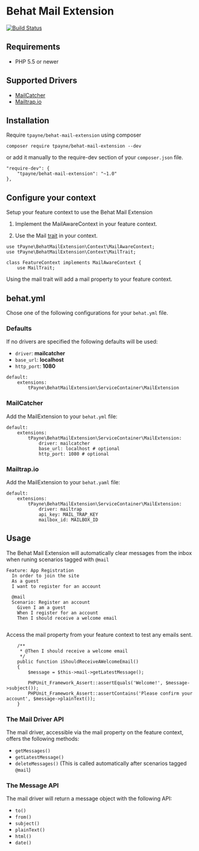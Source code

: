 # Behat Mail Extension

[![Build Status](https://travis-ci.org/tyler43636/Behat-Mail-Extension.svg?branch=master)](https://travis-ci.org/tyler43636/Behat-Mail-Extension)

## Requirements
- PHP 5.5 or newer

## Supported Drivers
- [MailCatcher](http://mailcatcher.me/)
- [Mailtrap.io](https://mailtrap.io/)

## Installation
Require `tpayne/behat-mail-extension` using composer
```
composer require tpayne/behat-mail-extension --dev
```
or add it manually to the require-dev section of your `composer.json` file.
```
"require-dev": {
  	"tpayne/behat-mail-extension": "~1.0"
},
```

## Configure your context
Setup your feature context to use the Behat Mail Extension

1) Implement the MailAwareContext in your feature context.

2) Use the Mail [trait](http://php.net/manual/en/language.oop5.traits.php) in your context.

```
use tPayne\BehatMailExtension\Context\MailAwareContext;
use tPayne\BehatMailExtension\Context\MailTrait;

class FeatureContext implements MailAwareContext {
    use MailTrait;
```
Using the mail trait will add a mail property to your feature context.

## behat.yml
Chose one of the following configurations for your `behat.yml` file.

### Defaults
If no drivers are specified the following defaults will be used:

- `driver`: **mailcatcher** 
- `base_url`: **localhost**
- `http_port`: **1080**

```
default:
    extensions:
        tPayne\BehatMailExtension\ServiceContainer\MailExtension
```
 
### MailCatcher
Add the MailExtension to your `behat.yml` file:

```
default:
    extensions:
        tPayne\BehatMailExtension\ServiceContainer\MailExtension:
            driver: mailcatcher
            base_url: localhost # optional
            http_port: 1080 # optional
```
### Mailtrap.io
Add the MailExtension to your `behat.yaml` file:

```
default:
    extensions:
        tPayne\BehatMailExtension\ServiceContainer\MailExtension:
            driver: mailtrap
            api_key: MAIL_TRAP_KEY
            mailbox_id: MAILBOX_ID
```

## Usage

The Behat Mail Extension will automatically clear messages from the inbox when runing scenarios tagged with `@mail`

```
Feature: App Registration
  In order to join the site
  As a guest
  I want to register for an account

  @mail
  Scenario: Register an account
    Given I am a guest
    When I register for an account
    Then I should receive a welcome email
    
```

Access the mail property from your feature context to test any emails sent.

```
    /**
     * @Then I should receive a welcome email
     */
    public function iShouldReceiveAWelcomeEmail()
    {
        $message = $this->mail->getLatestMessage();

        PHPUnit_Framework_Assert::assertEquals('Welcome!', $message->subject());
        PHPUnit_Framework_Assert::assertContains('Please confirm your account', $message->plainText());
    }
```

### The Mail Driver API
The mail driver, accessible via the mail property on the feature context, offers the following methods:

- `getMessages()`
- `getLatestMessage()`
- `deleteMessages()` (This is called automatically after scenarios tagged `@mail`)

### The Message API
The mail driver will return a message object with the following API:

- `to()`
- `from()`
- `subject()`
- `plainText()`
- `html()`
- `date()`
